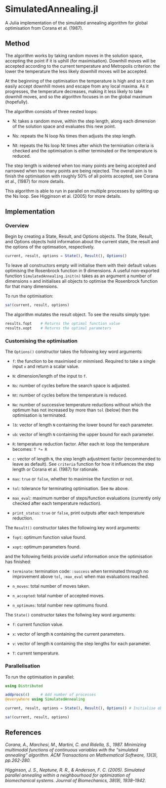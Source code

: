 # SimulatedAnnealing.jl

A Julia implementation of the simulated annealing algorithm for global optimisation from Corana et al. (1987).

## Method

The algorithm works by taking random moves in the solution space, accepting the point if it is uphill (for maximisation). Downhill moves will be accepted according to the current temperature and Metropolis criterion: the lower the temperature the less likely downhill moves will be accepted.

At the beginning of the optimisation the temperature is high and so it can easily accept downhill moves and escape from any local maxima. As it progresses, the temperature decreases, making it less likely to take downhill moves, and so the algorithm focuses in on the global maximum (hopefully).

The algorithm consists of three nested loops:

- N: takes a random move, within the step length, along each dimension of the solution space and evaluates this new point.

- Ns: repeats the N loop Ns times then adjusts the step length.

- Nt: repeats the Ns loop Nt times after which the termination criteria is checked and the optimisation is either terminated or the temperature is reduced.

The step length is widened when too many points are being accepted and narrowed when too many points are being rejected. The overall aim is to finish the optimisation with roughly 50% of all points accepted, see Corana et al., (1987) for more details.

This algorithm is able to run in parallel on multiple processes by splitting up the Ns loop. See Higginson et al. (2005) for more details.

## Implementation

### Overview

Begin by creating a State, Result, and Options objects. The State, Result, and Options objects hold information about the current state, the result and the options of the optimsation, respectively.

``` julia
current, result, options = State(), Result(), Options()
```

To leave all constructors empty will initialise them with their default values optimising the Rosenbrock function in 9 dimensions. A useful non-exported function `SimulatedAnnealing.init(n)` takes as an argument a number of dimensions `n` and initialises all objects to optimise the Rosenbrock function for that many dimensions.

To run the optimisation:

``` julia
sa!(current, result, options)
```

The algorithm mutates the result object. To see the results simply type:

``` julia
results.fopt    # Returns the optimal function value
results.xopt    # Returns the optimal parameters
```

### Customising the optimisation

The `Options()` constructor takes the following key word arguments:

- `f`: the function to be maximised or minmised. Required to take a single input `x` and return a scalar value.

- `N`: dimension/length of the input to `f`.

- `Ns`: number of cycles before the search space is adjusted.

- `Nt`: number of cycles before the temperature is reduced.

- `Ne`: number of successive temperature reductions without which the optimum has not increased by more than `tol` (below) then the optimisation is terminated.

- `lb`: vector of length `N` containing the lower bound for each parameter.

- `ub`: vector of length `N` containing the upper bound for each parameter.

- `R`: temperature reduction factor. After each `Nt` loop the temperature becomes: `T *= R`

- `c`: vector of length `N`, the step length adjustment factor (recommended to leave as default). See `criteria` function for how it influences the step length or Corana et al. (1987) for rationale.

- `max`: `true` or `false`, whether to maximise the function or not.

- `tol`: tolerance for terminating optimisation. See `Ne` above.

- `max_eval`: maximum number of steps/function evaluations (currently only checked after each temperature reduction).

- `print_status`: `true` or `false`, print outputs after each temperature reduction.

The `Result()` constructor takes the following key word arguments:

- `fopt`: optimum function value found.

- `xopt`: optimum parameters found.

and the following fields provide useful information once the optimisation has finished:

- `terminate`: termination code: `:success` when terminated through no improvement above `tol`, `:max_eval` when max evaluations reached.

- `n_moves`: total number of moves taken.

- `n_accepted`: total number of accepted moves.

- `n_optimums`: total number new optimums found.

The `State()` constructor takes the follwing key word arguments:

- `f`: current function value.

- `x`: vector of length `N` containing the current parameters.

- `v`: vector of length `N` containing the step lengths for each parameter.

- `T`: current temperature.

### Parallelisation

To run the optimisation in parallel:

``` julia
using Distributed

addprocs(4)     # Add number of processes
@everywhere using SimulatedAnnealing

current, result, options = State(), Result(), Options() # Initialise objects

sa!(current, result, options)
```

## References

*Corana, A., Marchesi, M., Martini, C. and Ridella, S., 1987. Minimizing multimodal functions of continuous variables with the “simulated annealing” algorithm. ACM Transactions on Mathematical Software, 13(3), pp.262-280.*

*Higginson, J. S., Neptune, R. R., & Anderson, F. C. (2005). Simulated parallel annealing within a neighbourhood for optimization of biomechanical systems. Journal of Biomechanics, 38(9), 1938–1942.*

